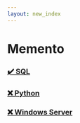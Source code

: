 ```yaml
---
layout: new_index
---
```


# Memento
### [✔️ SQL](pages/memento-sql.md)
### [❌ Python](pages/memento-python.md)
### [❌ Windows Server](pages/memento-windowsServer.md)
